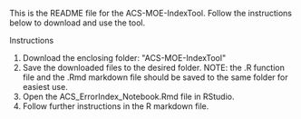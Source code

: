 This is the README file for the ACS-MOE-IndexTool. Follow the instructions below to download and use the tool.

Instructions
1. Download the enclosing folder: "ACS-MOE-IndexTool"
2. Save the downloaded files to the desired folder. NOTE: the .R function file and the .Rmd markdown file should be saved to the same folder for easiest use.
3. Open the ACS_ErrorIndex_Notebook.Rmd file in RStudio.
4. Follow further instructions in the R markdown file.
